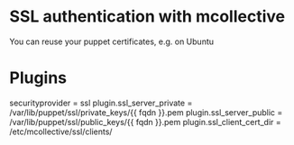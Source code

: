 SSL authentication with mcollective
===================================

You can reuse your puppet certificates, e.g. on Ubuntu

  # Plugins
  securityprovider = ssl
  plugin.ssl_server_private = /var/lib/puppet/ssl/private_keys/{{ fqdn }}.pem
  plugin.ssl_server_public = /var/lib/puppet/ssl/public_keys/{{ fqdn }}.pem
  plugin.ssl_client_cert_dir = /etc/mcollective/ssl/clients/